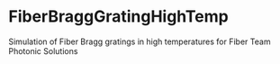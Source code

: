# FiberBraggGratingHighTemp
Simulation of Fiber Bragg gratings in high temperatures for Fiber Team Photonic Solutions 
